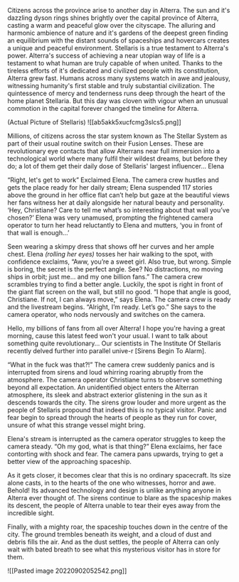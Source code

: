 Citizens across the province arise to another day in Alterra. The sun and it's dazzling dyson rings shines brightly over the capital province of Alterra, casting a warm and peaceful glow over the cityscape. The alluring and harmonic ambience of nature and it's gardens of the deepest green finding an equilibrium with the distant sounds of spaceships and hovercars creates a unique and peaceful environment. Stellaris is a true testament to Alterra's power. Alterra's success of achieving a near utopian way of life is a testament to what human are truly capable of when united. Thanks to the tireless efforts of it's dedicated and civilized people with its constitution, Alterra grew fast. Humans across many systems watch in awe and jealousy, witnessing humanity's first stable and truly substantial civilization. The quintessence of mercy and tenderness runs deep through the heart of the home planet Stellaria. But this day was cloven with vigour when an unusual commotion in the capital forever changed the timeline for Alterra. 

(Actual Picture of Stellaris)
  ![[ab5akk5xucfcmg3slcs5.png]]

Millions, of citizens across the star system known as The Stellar System as part of their usual routine switch on their Fusion Lenses. These are revolutionary eye contacts that allow Alterrans near full immersion into a technological world where many fulfil their wildest dreams, but before they do; a lot of them get their daily dose of Stellaris' largest influencer… Elena

“Right, let's get to work” Exclaimed Elena. The camera crew hustles and gets the place ready for her daily stream; Elena suspended 117 stories above the ground in her office flat can’t help but gaze at the beautiful views her fans witness her at daily alongside her natural beauty and personality. ‘Hey, Christiane? Care to tell me what’s so interesting about that wall you’ve chosen?’ Elena was very unamused, prompting the frightened camera operator to turn her head reluctantly to Elena and mutters, ‘you in front of that wall is enough…’

Seen wearing a skimpy dress that shows off her curves and her ample chest. Elena *(rolling her eyes)* tosses her hair walking to the spot, with confidence exclaims, “Aww, you’re a sweet girl. Also true, but wrong. Simple is boring, the secret is the perfect angle. See? No distractions, no moving ships in orbit; just me… and my one billion fans.” The camera crew scrambles trying to find a better angle. Luckily, the spot is right in front of the giant flat screen on the wall, but still no good. “I hope that angle is good, Christiane. If not, I can always move,” says Elena. The camera crew is ready and the livestream begins. “Alright, I’m ready. Let’s go.” She says to the camera operator, who nods nervously and switches on the camera.

Hello, my billions of fans from all over Alterra! I hope you're having a great morning, cause this latest feed won't your usual. I want to talk about something quite revolutionary… Our scientists in The Institute Of Stellaris recently delved further into parallel unive-r [Sirens Begin To Alarm].

“What in the fuck was that?!” The camera crew suddenly panics and is interrupted from sirens and loud whirring roaring abruptly from the atmosphere. The camera operator Christiane turns to observe something beyond all expectation. An unidentified object enters the Alterran atmosphere, its sleek and abstract exterior glistening in the sun as it descends towards the city. The sirens grow louder and more urgent as the people of Stellaris propound that indeed this is no typical visitor. Panic and fear begin to spread through the hearts of people as they run for cover, unsure of what this strange vessel might bring.

Elena's stream is interrupted as the camera operator struggles to keep the camera steady. “Oh my god, what is that thing?” Elena exclaims, her face contorting with shock and fear. The camera pans upwards, trying to get a better view of the approaching spaceship.

As it gets closer, it becomes clear that this is no ordinary spacecraft. Its size alone casts, in to the hearts of the one who witnesses, horror and awe. Behold! Its advanced technology and design is unlike anything anyone in Alterra ever thought of. The sirens continue to blare as the spaceship makes its descent, the people of Alterra unable to tear their eyes away from the incredible sight.

Finally, with a mighty roar, the spaceship touches down in the centre of the city. The ground trembles beneath its weight, and a cloud of dust and debris fills the air. And as the dust settles, the people of Alterra can only wait with bated breath to see what this mysterious visitor has in store for them.


![[Pasted image 20220902052542.png]]